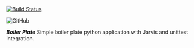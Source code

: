 [![Build Status](https://travis-ci.com/darryllane/unittest_boilerplate.svg?branch=master)](https://travis-ci.com/darryllane/unittest_boilerplate)

![GitHub](https://img.shields.io/github/license/darryllane/unittest_boilerplate.svg)

***Boiler Plate***
Simple boiler plate python application with Jarvis and unittest integration.